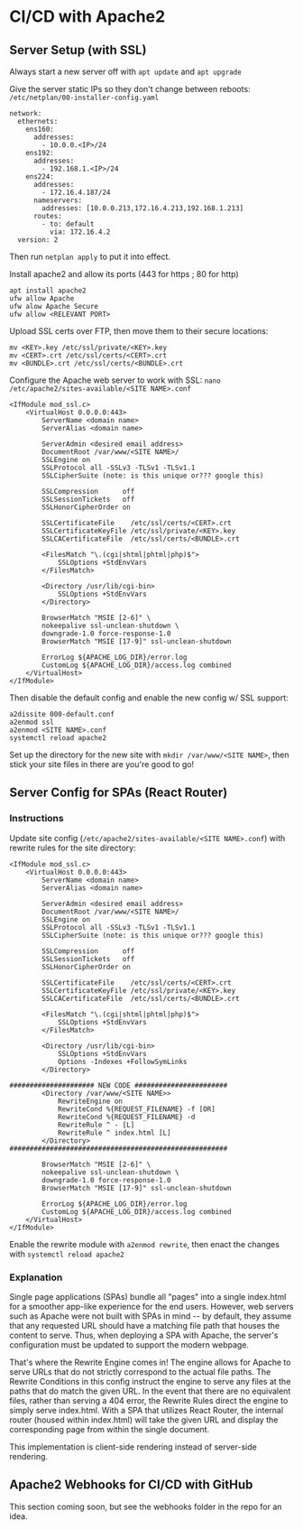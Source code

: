 # CI/CD with Apache2

## Server Setup (with SSL)

Always start a new server off with `apt update` and `apt upgrade`

Give the server static IPs so they don't change between reboots:
`/etc/netplan/00-installer-config.yaml`
```
network:
  ethernets:
    ens160:
      addresses:
        - 10.0.0.<IP>/24
    ens192:
      addresses:
        - 192.168.1.<IP>/24
    ens224:
      addresses:
        - 172.16.4.187/24
      nameservers:
        addresses: [10.0.0.213,172.16.4.213,192.168.1.213]
      routes:
        - to: default
          via: 172.16.4.2
  version: 2
```
Then run `netplan apply` to put it into effect.

Install apache2 and allow its ports (443 for https ; 80 for http)
```
apt install apache2
ufw allow Apache
ufw alow Apache Secure
ufw allow <RELEVANT PORT>
```

Upload SSL certs over FTP, then move them to their secure locations:
```
mv <KEY>.key /etc/ssl/private/<KEY>.key
mv <CERT>.crt /etc/ssl/certs/<CERT>.crt
mv <BUNDLE>.crt /etc/ssl/certs/<BUNDLE>.crt
```

Configure the Apache web server to work with SSL:
`nano /etc/apache2/sites-available/<SITE NAME>.conf`
```
<IfModule mod_ssl.c>
	<VirtualHost 0.0.0.0:443>
		ServerName <domain name>
		ServerAlias <domain name>

		ServerAdmin <desired email address>
		DocumentRoot /var/www/<SITE NAME>/
		SSLEngine on
		SSLProtocol all -SSLv3 -TLSv1 -TLSv1.1
		SSLCipherSuite (note: is this unique or??? google this)

		SSLCompression      off
		SSLSessionTickets   off
		SSLHonorCipherOrder on

		SSLCertificateFile    /etc/ssl/certs/<CERT>.crt
		SSLCertificateKeyFile /etc/ssl/private/<KEY>.key
		SSLCACertificateFile  /etc/ssl/certs/<BUNDLE>.crt

		<FilesMatch "\.(cgi|shtml|phtml|php)$">
			SSLOptions +StdEnvVars
		</FilesMatch>

		<Directory /usr/lib/cgi-bin>
			SSLOptions +StdEnvVars
		</Directory>

		BrowserMatch "MSIE [2-6]" \
		nokeepalive ssl-unclean-shutdown \
		downgrade-1.0 force-response-1.0
		BrowserMatch "MSIE [17-9]" ssl-unclean-shutdown

		ErrorLog ${APACHE_LOG_DIR}/error.log
		CustomLog ${APACHE_LOG_DIR}/access.log combined
	</VirtualHost>
</IfModule>
```

Then disable the default config and enable the new config w/ SSL support:
```
a2dissite 000-default.conf
a2enmod ssl
a2enmod <SITE NAME>.conf
systemctl reload apache2
```

Set up the directory for the new site with `mkdir /var/www/<SITE NAME>`, then stick your site files in there are you're good to go!

## Server Config for SPAs (React Router)

### Instructions

Update site config (`/etc/apache2/sites-available/<SITE NAME>.conf`) with rewrite rules for the site directory:
```
<IfModule mod_ssl.c>
	<VirtualHost 0.0.0.0:443>
		ServerName <domain name>
		ServerAlias <domain name>

		ServerAdmin <desired email address>
		DocumentRoot /var/www/<SITE NAME>/
		SSLEngine on
		SSLProtocol all -SSLv3 -TLSv1 -TLSv1.1
		SSLCipherSuite (note: is this unique or??? google this)

		SSLCompression      off
		SSLSessionTickets   off
		SSLHonorCipherOrder on

		SSLCertificateFile    /etc/ssl/certs/<CERT>.crt
		SSLCertificateKeyFile /etc/ssl/private/<KEY>.key
		SSLCACertificateFile  /etc/ssl/certs/<BUNDLE>.crt

		<FilesMatch "\.(cgi|shtml|phtml|php)$">
			SSLOptions +StdEnvVars
		</FilesMatch>

		<Directory /usr/lib/cgi-bin>
			SSLOptions +StdEnvVars
			Options -Indexes +FollowSymLinks
		</Directory>

##################### NEW CODE #######################
		<Directory /var/www/<SITE NAME>>
			RewriteEngine on
			RewriteCond %{REQUEST_FILENAME} -f [OR]
			RewriteCond %{REQUEST_FILENAME} -d
			RewriteRule ^ - [L]
			RewriteRule ^ index.html [L]
		</Directory>
######################################################

		BrowserMatch "MSIE [2-6]" \
		nokeepalive ssl-unclean-shutdown \
		downgrade-1.0 force-response-1.0
		BrowserMatch "MSIE [17-9]" ssl-unclean-shutdown

		ErrorLog ${APACHE_LOG_DIR}/error.log
		CustomLog ${APACHE_LOG_DIR}/access.log combined
	</VirtualHost>
</IfModule>
```

Enable the rewrite module with `a2enmod rewrite`, then enact the changes with `systemctl reload apache2`

### Explanation

Single page applications (SPAs) bundle all "pages" into a single index.html for a smoother app-like experience for the end users. However, web servers such as Apache were not built with SPAs in mind -- by default, they assume that any requested URL should have a matching file path that houses the content to serve. Thus, when deploying a SPA with Apache, the server's configuration must be updated to support the modern webpage.

That's where the Rewrite Engine comes in! The engine allows for Apache to serve URLs that do not strictly correspond to the actual file paths. The Rewrite Conditions in this config instruct the engine to serve any files at the paths that do match the given URL. In the event that there are no equivalent files, rather than serving a 404 error, the Rewrite Rules direct the engine to simply serve index.html. With a SPA that utilizes React Router, the internal router (housed within index.html) will take the given URL and display the corresponding page from within the single document.

This implementation is client-side rendering instead of server-side rendering.

## Apache2 Webhooks for CI/CD with GitHub

This section coming soon, but see the webhooks folder in the repo for an idea.
